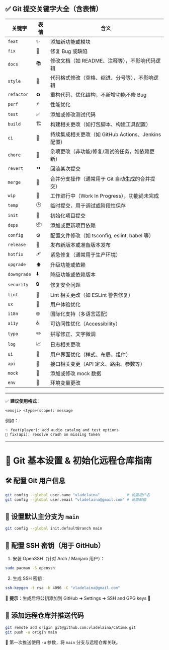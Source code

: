 <!--
title: Git
date: 2025-05-08
description: 提交关键字和一些基本的说明
thumbnail:https://raw.githubusercontent.com/vladelaina/Catime/refs/heads/main/Images/catime.png
tags: [Git]
-->

## ✅ Git 提交关键字大全（含表情）

| 关键字      | 表情 | 含义                                                |
| ----------- | ---- | --------------------------------------------------- |
| `feat`      | ✨    | 添加新功能或模块                                    |
| `fix`       | 🐛    | 修复 Bug 或缺陷                                     |
| `docs`      | 📚    | 修改文档（如 README、注释等），不影响代码逻辑       |
| `style`     | 💅    | 代码格式修改（空格、缩进、分号等），不影响逻辑      |
| `refactor`  | ♻️    | 重构代码，优化结构，不新增功能不修 Bug              |
| `perf`      | ⚡    | 性能优化                                            |
| `test`      | ✅    | 添加或修改测试代码                                  |
| `build`     | 🏗️    | 构建相关更改（如打包脚本、构建工具配置）            |
| `ci`        | 🤖    | 持续集成相关更改（如 GitHub Actions、Jenkins 配置） |
| `chore`     | 🔧    | 杂项更改（非功能/修复/测试的任务，如依赖更新）      |
| `revert`    | ⏪    | 回滚某次提交                                        |
| `merge`     | 🔀    | 合并分支操作（通常用于 Git 自动生成的合并提交）     |
| `wip`       | 🚧    | 工作进行中（Work In Progress），功能尚未完成        |
| `temp`      | 🕒    | 临时提交，用于调试或阶段性保存                      |
| `init`      | 🎉    | 初始化项目提交                                      |
| `deps`      | 📦    | 添加或更新项目依赖                                  |
| `config`    | ⚙️    | 配置文件修改（如 tsconfig, eslint, babel 等）       |
| `release`   | 🚀    | 发布新版本或准备版本发布                            |
| `hotfix`    | 🩹    | 紧急修复（通常用于生产环境）                        |
| `upgrade`   | ⬆️    | 升级功能或依赖                                      |
| `downgrade` | ⬇️    | 降级功能或依赖版本                                  |
| `security`  | 🔒    | 修复安全问题                                        |
| `lint`      | 🧹    | Lint 相关更改（如 ESLint 警告修复）                 |
| `ux`        | 🧠    | 用户体验优化                                        |
| `i18n`      | 🌐    | 国际化支持（多语言适配）                            |
| `a11y`      | ♿    | 可访问性优化（Accessibility）                       |
| `typo`      | ✏️    | 拼写修正、文字微调                                  |
| `log`       | 📈    | 日志相关更改                                        |
| `ui`        | 🎨    | 用户界面优化（样式、布局、组件）                    |
| `api`       | 🔌    | 接口相关变更（API 定义、路由、参数等）              |
| `mock`      | 🧪    | 添加或修改 mock 数据                                |
| `env`       | 🌱    | 环境变量更改                                        |

------

✅ **建议使用格式**：

```
<emoji> <type>(scope): message
```

例如：

```
✨ feat(player): add audio catalog and test options
🐛 fix(api): resolve crash on missing token
```



---

# 🚀 Git 基本设置 & 初始化远程仓库指南

## 🛠️ 配置 Git 用户信息

```bash
git config --global user.name "vladelaina"            # 设置用户名
git config --global user.email "vladelaina@gmail.com" # 设置邮箱
```

## 🌱 设置默认主分支为 `main`

```bash
git config --global init.defaultBranch main
```

## 🔐 配置 SSH 密钥（用于 GitHub）

1. 安装 OpenSSH（针对 Arch / Manjaro 用户）：

```bash
sudo pacman -S openssh
```

2. 生成 SSH 密钥：

```bash
ssh-keygen -t rsa -b 4096 -C "vladelaina@gmail.com"
```

📌 **提示**：生成后将公钥添加到 GitHub ➜ Settings ➜ SSH and GPG keys 🔑

## 🔗 添加远程仓库并推送代码

```bash
git remote add origin git@github.com:vladelaina/Catime.git
git push -u origin main
```

🚩 第一次推送使用 `-u` 参数，将 `main` 分支与远程仓库关联。

